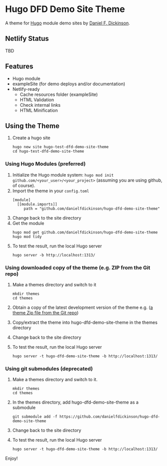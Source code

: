 # Hugo DFD Demo Site Theme

A theme for [Hugo](https://gohugo.io) module demo sites by [Daniel F. Dickinson](https://www.danielfdickinson.ca).

## Netlify Status

TBD

## Features

* Hugo module
* exampleSite (for demo deploys and/or documentation)
* Netlify-ready
  * Cache resources folder (exampleSite)
  * HTML Validation
  * Check internal links
  * HTML Minification

## Using the Theme
1. Create a hugo site
   ```
   hugo new site hugo-test-dfd-demo-site-theme
   cd hugo-test-dfd-demo-site-theme
   ```
### Using Hugo Modules (preferred)

1. Initialize the Hugo module system: ``hugo mod init github.com/<your_user>/<your_project>`` (assuming you are using github, of course).
2. Import the theme in your ``config.toml``
   ```
   [module]
     [[module.imports]]
        path = "github.com/danielfdickinson/hugo-dfd-demo-site-theme"
   ```
3. Change back to the site directory
4. Get the module
   ```
   hugo mod get github.com/danielfdickinson/hugo-dfd-demo-site-theme
   hugo mod tidy
   ```
5. To test the result, run the local Hugo server
   ```
   hugo server -b http://localhost:1313/
   ```
### Using downloaded copy of the theme (e.g. ZIP from the Git repo)

1. Make a themes directory and switch to it
   ```
   mkdir themes
   cd themes
   ```

2. Obtain a copy of the latest development version of the theme e.g. ([a theme Zip file from the Git repo](https://github.com/danielfdickinson/hugo-dfd-demo-site-theme/archive/refs/head/main.zip))
3. Copy/extract the theme into hugo-dfd-demo-site-theme in the themes directory
4. Change back to the site directory
5. To test the result, run the local Hugo server
   ```
   hugo server -t hugo-dfd-demo-site-theme -b http://localhost:1313/
   ```
### Using git submodules (deprecated)

1. Make a themes directory and switch to it.
   ```
   mkdir themes
   cd themes
   ```

2. In the themes directory, add hugo-dfd-demo-site-theme as a submodule
   ```
   git submodule add -f https://github.com/danielfdickinson/hugo-dfd-demo-site-theme
   ```
3. Change back to the site directory
4. To test the result, run the local Hugo server
   ```
   hugo server -t hugo-dfd-demo-site-theme -b http://localhost:1313/
   ```

 Enjoy!
